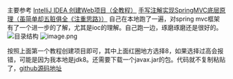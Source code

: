 主要参考  [IntelliJ IDEA 创建Web项目（全教程）](https://www.cnblogs.com/jxldjsn/p/8203859.html)
[手写注解实现SpringMVC底层原理（虽简单却五脏俱全《注重思路》）](https://www.cnblogs.com/Shock-W/p/6617068.html)
自己在本地跑了一遍，对spring mvc框架有了一个进一步的了解，尤其是ioc的理解。自己跑一边，琢磨琢磨还是很好的。
![目录结构](https://upload-images.jianshu.io/upload_images/5183118-2ab2df296104508d.png?imageMogr2/auto-orient/strip%7CimageView2/2/w/1240)
![image.png](https://upload-images.jianshu.io/upload_images/5183118-0a8160c0a2bf95d2.png?imageMogr2/auto-orient/strip%7CimageView2/2/w/1240)

按照上面第一个教程创建项目即可，其中上面红圈地方选择8，如果选择过高会报错，可能是因为我本地是jdk8。还需要下载一个javax.jar的包。代码就不复制粘贴了，[github源码地址](https://github.com/FFGF/springmvcAnnotation)
